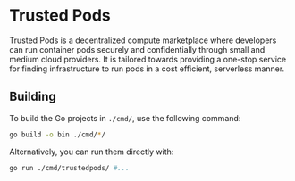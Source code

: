 # Trusted Pods

Trusted Pods is a decentralized compute marketplace where developers can run container pods securely and confidentially through small and medium cloud providers. It is tailored towards providing a one-stop service for finding infrastructure to run pods in a cost efficient, serverless manner.

## Building

To build the Go projects in `./cmd/`, use the following command:

```bash
go build -o bin ./cmd/*/
```

Alternatively, you can run them directly with:

```bash
go run ./cmd/trustedpods/ #...
```
